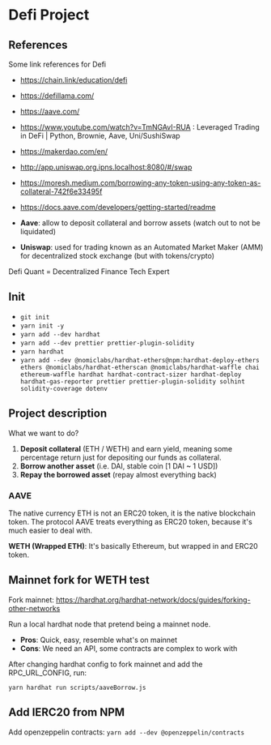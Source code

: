 # Defi Project

## References

Some link references for Defi

- <https://chain.link/education/defi>
- <https://defillama.com/>
- <https://aave.com/>
- <https://www.youtube.com/watch?v=TmNGAvI-RUA> : Leveraged Trading in DeFi | Python, Brownie, Aave, Uni/SushiSwap
- <https://makerdao.com/en/>
- <http://app.uniswap.org.ipns.localhost:8080/#/swap>
- <https://moresh.medium.com/borrowing-any-token-using-any-token-as-collateral-742f6e33495f>
- <https://docs.aave.com/developers/getting-started/readme>

- **Aave**: allow to deposit collateral and borrow assets (watch out to not be liquidated)
- **Uniswap**: used for trading known as an Automated Market Maker (AMM) for decentralized stock exchange (but with tokens/crypto)

Defi Quant = Decentralized Finance Tech Expert

## Init

- `git init`
- `yarn init -y`
- `yarn add --dev hardhat`
- `yarn add --dev prettier prettier-plugin-solidity`
- `yarn hardhat`
- `yarn add --dev @nomiclabs/hardhat-ethers@npm:hardhat-deploy-ethers ethers @nomiclabs/hardhat-etherscan @nomiclabs/hardhat-waffle chai ethereum-waffle hardhat hardhat-contract-sizer hardhat-deploy hardhat-gas-reporter prettier prettier-plugin-solidity solhint solidity-coverage dotenv`

## Project description

What we want to do?

1. **Deposit collateral** (ETH / WETH) and earn yield, meaning some percentage return just for depositing our funds as collateral.
2. **Borrow another asset** (i.e. DAI, stable coin [1 DAI ~ 1 USD])
3. **Repay the borrowed asset** (repay almost everything back)

### AAVE

The native currency ETH is not an ERC20 token, it is the native blockchain token.
The protocol AAVE treats everything as ERC20 token, because it's much easier to deal with.

**WETH (Wrapped ETH)**: It's basically Ethereum, but wrapped in and ERC20 token.

## Mainnet fork for WETH test

Fork mainnet: <https://hardhat.org/hardhat-network/docs/guides/forking-other-networks>

Run a local hardhat node that pretend being a mainnet node.

- **Pros**: Quick, easy, resemble what's on mainnet
- **Cons**: We need an API, some contracts are complex to work with

After changing hardhat config to fork mainnet and add the RPC_URL_CONFIG, run:

`yarn hardhat run scripts/aaveBorrow.js`

## Add IERC20 from NPM

Add openzeppelin contracts: `yarn add --dev @openzeppelin/contracts`
